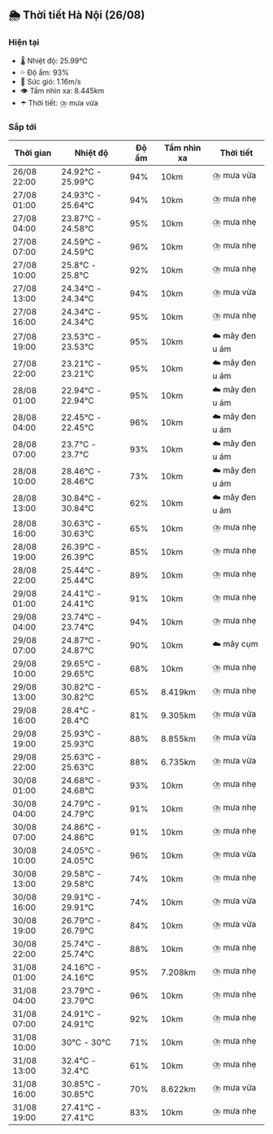 ## 🌦️ Thời tiết Hà Nội (26/08)

### Hiện tại

- 🌡️ Nhiệt độ: 25.99℃
- 💦 Độ ẩm: 93%
- 💨 Sức gió: 1.16m/s
- 👁️ Tầm nhìn xa: 8.445km
- ☂️ Thời tiết: ⛈️ mưa vừa

### Sắp tới

| Thời gian | Nhiệt độ | Độ ẩm | Tầm nhìn xa | Thời tiết |
| --- | --- | --- | --- | --- |
| 26/08 22:00 | 24.92℃ - 25.99℃ | 94% | 10km | ⛈️ mưa vừa |
| 27/08 01:00 | 24.93℃ - 25.64℃ | 94% | 10km | ⛈️ mưa nhẹ |
| 27/08 04:00 | 23.87℃ - 24.58℃ | 95% | 10km | ⛈️ mưa nhẹ |
| 27/08 07:00 | 24.59℃ - 24.59℃ | 96% | 10km | ⛈️ mưa nhẹ |
| 27/08 10:00 | 25.8℃ - 25.8℃ | 92% | 10km | ⛈️ mưa nhẹ |
| 27/08 13:00 | 24.34℃ - 24.34℃ | 94% | 10km | ⛈️ mưa vừa |
| 27/08 16:00 | 24.34℃ - 24.34℃ | 95% | 10km | ⛈️ mưa nhẹ |
| 27/08 19:00 | 23.53℃ - 23.53℃ | 95% | 10km | ☁️ mây đen u ám |
| 27/08 22:00 | 23.21℃ - 23.21℃ | 95% | 10km | ☁️ mây đen u ám |
| 28/08 01:00 | 22.94℃ - 22.94℃ | 95% | 10km | ☁️ mây đen u ám |
| 28/08 04:00 | 22.45℃ - 22.45℃ | 96% | 10km | ☁️ mây đen u ám |
| 28/08 07:00 | 23.7℃ - 23.7℃ | 93% | 10km | ☁️ mây đen u ám |
| 28/08 10:00 | 28.46℃ - 28.46℃ | 73% | 10km | ☁️ mây đen u ám |
| 28/08 13:00 | 30.84℃ - 30.84℃ | 62% | 10km | ☁️ mây đen u ám |
| 28/08 16:00 | 30.63℃ - 30.63℃ | 65% | 10km | ⛈️ mưa nhẹ |
| 28/08 19:00 | 26.39℃ - 26.39℃ | 85% | 10km | ⛈️ mưa nhẹ |
| 28/08 22:00 | 25.44℃ - 25.44℃ | 89% | 10km | ⛈️ mưa nhẹ |
| 29/08 01:00 | 24.41℃ - 24.41℃ | 91% | 10km | ⛈️ mưa nhẹ |
| 29/08 04:00 | 23.74℃ - 23.74℃ | 94% | 10km | ⛈️ mưa nhẹ |
| 29/08 07:00 | 24.87℃ - 24.87℃ | 90% | 10km | ☁️ mây cụm |
| 29/08 10:00 | 29.65℃ - 29.65℃ | 68% | 10km | ⛈️ mưa nhẹ |
| 29/08 13:00 | 30.82℃ - 30.82℃ | 65% | 8.419km | ⛈️ mưa nhẹ |
| 29/08 16:00 | 28.4℃ - 28.4℃ | 81% | 9.305km | ⛈️ mưa vừa |
| 29/08 19:00 | 25.93℃ - 25.93℃ | 88% | 8.855km | ⛈️ mưa vừa |
| 29/08 22:00 | 25.63℃ - 25.63℃ | 88% | 6.735km | ⛈️ mưa vừa |
| 30/08 01:00 | 24.68℃ - 24.68℃ | 93% | 10km | ⛈️ mưa nhẹ |
| 30/08 04:00 | 24.79℃ - 24.79℃ | 91% | 10km | ⛈️ mưa nhẹ |
| 30/08 07:00 | 24.86℃ - 24.86℃ | 91% | 10km | ⛈️ mưa nhẹ |
| 30/08 10:00 | 24.05℃ - 24.05℃ | 96% | 10km | ⛈️ mưa vừa |
| 30/08 13:00 | 29.58℃ - 29.58℃ | 74% | 10km | ⛈️ mưa nhẹ |
| 30/08 16:00 | 29.91℃ - 29.91℃ | 74% | 10km | ⛈️ mưa vừa |
| 30/08 19:00 | 26.79℃ - 26.79℃ | 84% | 10km | ⛈️ mưa vừa |
| 30/08 22:00 | 25.74℃ - 25.74℃ | 88% | 10km | ⛈️ mưa nhẹ |
| 31/08 01:00 | 24.16℃ - 24.16℃ | 95% | 7.208km | ⛈️ mưa nhẹ |
| 31/08 04:00 | 23.79℃ - 23.79℃ | 96% | 10km | ⛈️ mưa nhẹ |
| 31/08 07:00 | 24.91℃ - 24.91℃ | 92% | 10km | ⛈️ mưa nhẹ |
| 31/08 10:00 | 30℃ - 30℃ | 71% | 10km | ⛈️ mưa nhẹ |
| 31/08 13:00 | 32.4℃ - 32.4℃ | 61% | 10km | ⛈️ mưa nhẹ |
| 31/08 16:00 | 30.85℃ - 30.85℃ | 70% | 8.622km | ⛈️ mưa vừa |
| 31/08 19:00 | 27.41℃ - 27.41℃ | 83% | 10km | ⛈️ mưa nhẹ |
